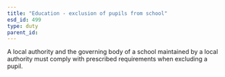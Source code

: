 ```yaml
---
title: "Education - exclusion of pupils from school"
esd_id: 499
type: duty
parent_id:  
---
```


A local authority and the governing body of a school maintained by a local authority must comply with prescribed requirements when excluding a pupil.

